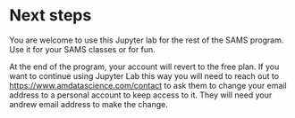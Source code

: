 Next steps
==========

You are welcome to use this Jupyter lab for the rest of the SAMS program. Use it for your SAMS classes or for fun.

At the end of the program, your account will revert to the free plan. If you want to continue using Jupyter Lab this way you will need to reach out to https://www.amdatascience.com/contact to ask them to change your email address to a personal account to keep access to it. They will need your andrew email address to make the change.
